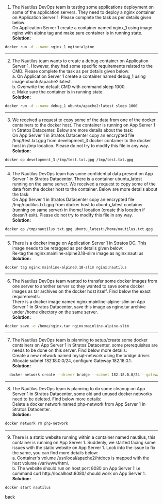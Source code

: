 1. The Nautilus DevOps team is testing some applications deployment on some of the application servers. They need to deploy a nginx container on Application Server 1. Please complete the task as per details given below:  
On Application Server 1 create a container named nginx_1 using image nginx with alpine tag and make sure container is in running state.  
**Solution:**
```bash
docker run -d --name nginx_1 nginx:alpine
```
---
2. The Nautilus team wants to create a debug container on Application Server 1. However, they had some specific requirements related to the CMD. Please complete the task as per details given below:  
a. On Application Server 1 create a container named debug_1 using image ubuntu/apache2:latest.  
b. Overwrite the default CMD with command sleep 1000.  
c. Make sure the container is in running state.  
**Solution:**  
```bash
docker run -d --name debug_1 ubuntu/apache2:latest sleep 1000
```
---
3. We received a request to copy some of the data from one of the docker containers to the docker host. The container is running on App Server 1 in Stratos Datacenter. Below are more details about the task:  
On App Server 1 in Stratos Datacenter copy an encrypted file /tmp/test.txt.gpg from development_3 docker container to the docker host in /tmp location. Please do not try to modify this file in any way.  
**Solution:**
```bash
docker cp development_3:/tmp/test.txt.gpg /tmp/test.txt.gpg
```
---
4. The Nautilus DevOps team has some confidential data present on App Server 1 in Stratos Datacenter. There is a container ubuntu_latest running on the same server. We received a request to copy some of the data from the docker host to the container.
   Below are more details about the task:  
On App Server 1 in Stratos Datacenter copy an encrypted file /tmp/nautilus.txt.gpg from docker host to ubuntu_latest container (running on same server) in /home/ location (create this location if doesn't exit). Please do not try to modify this file in any way.  
**Solution:**
```bash
docker cp /tmp/nautilus.txt.gpg ubuntu_latest:/home/nautilus.txt.gpg
```
---
5. There is a docker image on Application Server 1 in Stratos DC. This image needs to be retagged as per details given below:  
Re-tag the nginx:mainline-alpine3.18-slim image as nginx:nautilus  
**Solution:**
```bash
docker tag nginx:mainline-alpine3.18-slim nginx:nautilus
```
---
6. The Nautilus DevOps team wanted to transfer some docker images from one server to another server so they wanted to save some docker images as tar archives on the docker host itself. Find below the exact requirements:  
There is a docker image named nginx:mainline-alpine-slim on App Server 1 in Stratos Datacenter, save this image as nginx.tar archive under /home directory on the same server.  
**Solution:**
```bash
docker save -o /home/nginx.tar nginx:mainline-alpine-slim
```
---
7. The Nautilus DevOps team is planning to setup/create some docker containers on App Server 1 in Stratos Datacenter, some prerequisites are needs to be done on this server. Find below more details:  
Create a new network named mysql-network using the bridge driver. Allocate subnet 182.18.0.0/24, configure Gateway 182.18.0.1.  
**Solution:**
```bash
  docker network create --driver bridge --subnet 182.18.0.0/24 --gateway 182.18.0.1 mysql-network
```
---
8. The Nautilus DevOps team is planning to do some cleanup on App Server 1 in Stratos Datacenter, some old and unused docker networks need to be deleted. Find below more details:  
Delete a docker network named php-network from App Server 1 in Stratos Datacenter.  
**Solution:**
```bash
docker network rm php-network
```
---
9. There is a static website running within a container named nautilus, this container is running on App Server 1. Suddenly, we started facing some issues with the static website on App Server 1.
    Look into the issue to fix the same, you can find more details below:  
a. Container's volume /usr/local/apache2/htdocs is mapped with the host volume /var/www/html.  
b. The website should run on host port 8080 on App Server 1 i.e command curl http://localhost:8080/ should work on App Server 1.  
**Solution:**
```bash
docker start nautilus
```
[back](https://github.com/MederD/Kodekloud-Engineer-Tasks)

